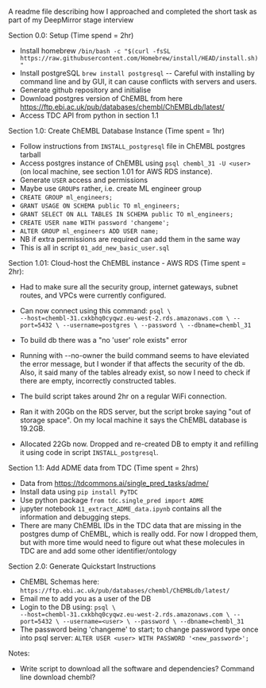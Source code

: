 A readme file describing how I approached and completed the short task as part of my DeepMirror stage interview



Section 0.0: Setup (Time spend = 2hr)
- Install homebrew `/bin/bash -c "$(curl -fsSL https://raw.githubusercontent.com/Homebrew/install/HEAD/install.sh)"`
- Install postgreSQL `brew install postgresql`
	-- Careful with installing by command line and by GUI, it can cause conflicts with servers and users.
- Generate github repository and initialise
- Download postgres version of ChEMBL from here https://ftp.ebi.ac.uk/pub/databases/chembl/ChEMBLdb/latest/
- Access TDC API from python in section 1.1



Section 1.0: Create ChEMBL Database Instance (Time spent = 1hr)
- Follow instructions from `INSTALL_postgresql` file in ChEMBL postgres tarball
- Access postgres instance of ChEMBL using `psql chembl_31 -U <user>` (on local machine, see section 1.01 for AWS RDS instance).
- Generate `USER` access and permissions
- Maybe use `GROUP`s rather, i.e. create ML engineer group
- `CREATE GROUP ml_engineers;`
- `GRANT USAGE ON SCHEMA public TO ml_engineers;`
- `GRANT SELECT ON ALL TABLES IN SCHEMA public TO ml_engineers;`
- `CREATE USER name WITH password 'changeme';`
- `ALTER GROUP ml_engineers ADD USER name;`
- NB if extra permissions are required can add them in the same way
- This is all in script `01_add_new_basic_user.sql`



Section 1.01: Cloud-host the ChEMBL instance - AWS RDS (Time spent = 2hr):
- Had to make sure all the security group, internet gateways, subnet routes, and VPCs were currently configured.
- Can now connect using this command:
	`psql \                                                    
	--host=chembl-31.cxkbhq0cyqwz.eu-west-2.rds.amazonaws.com \
	--port=5432 \
	--username=postgres \
	--password \
	--dbname=chembl_31`

- To build db there was a "no 'user' role exists" error
- Running with --no-owner the build command seems to have eleviated the error message, but I wonder if that affects the security of the db. Also, it said many of the tables already exist, so now I need to check if there are empty, incorrectly constructed tables.
- The build script takes around 2hr on a regular WiFi connection.
- Ran it with 20Gb on the RDS server, but the script broke saying "out of storage space". On my local machine it says the ChEMBL database is 19.2GB.
- Allocated 22Gb now. Dropped and re-created DB to empty it and refilling it using code in script `INSTALL_postgresql`.



Section 1.1: Add ADME data from TDC (Time spent =  2hrs)
- Data from https://tdcommons.ai/single_pred_tasks/adme/
- Install data using `pip install PyTDC`
- Use python package `from tdc.single_pred import ADME`
- jupyter notebook `11_extract_ADME_data.ipynb` contains all the information and debugging steps.
- There are many ChEMBL IDs in the TDC data that are missing in the postgres dump of ChEMBL, which is really odd. For now I dropped them, but with more time would need to figure out what these molecules in TDC are and add some other identifier/ontology




Section 2.0: Generate Quickstart Instructions
- ChEMBL Schemas here: `https://ftp.ebi.ac.uk/pub/databases/chembl/ChEMBLdb/latest/`
- Email me to add you as a user of the DB
- Login to the DB using:
`psql \                                                    
--host=chembl-31.cxkbhq0cyqwz.eu-west-2.rds.amazonaws.com \
--port=5432 \
--username=<user> \
--password \
--dbname=chembl_31`
- The password being 'changeme' to start; to change password type once into psql server:
	`ALTER USER <user> WITH PASSWORD '<new_password>';`



Notes:
- Write script to download all the software and dependencies? Command line download chembl?
